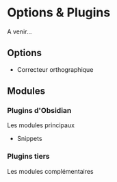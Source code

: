 # Options & Plugins

A venir...

## Options

- Correcteur orthographique

## Modules


### Plugins d'Obsidian

Les modules principaux

- Snippets

### Plugins tiers

Les modules complémentaires
